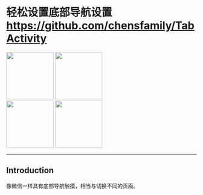 轻松设置底部导航设置  https://github.com/chensfamily/TabActivity
====
<img width="125" height="125" src="/mnt/hgfs/shared/ButtonTab/TabActivity/pictrue/首页.png"/>
<img width="125" height="125" src="/mnt/hgfs/shared/ButtonTab/TabActivity/pictrue/订单.png"/>
<br>
<img width="125" height="125" src="/mnt/hgfs/shared/ButtonTab/TabActivity/pictrue/我的.png"/>
<img width="125" height="125" src="/mnt/hgfs/shared/ButtonTab/TabActivity/pictrue/另一个activity.png"/>

<br>

----
Introduction
----
像微信一样具有底部导航触摸，相当与切换不同的页面。
<br>
